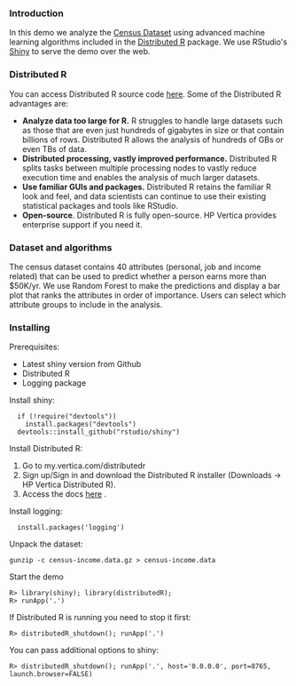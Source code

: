 ### Introduction
In this demo we analyze the  [Census Dataset](https://archive.ics.uci.edu/ml/datasets/Census+Income "Census dataset") using advanced machine learning algorithms included in the [Distributed R](https://github.com/vertica/DistributedR "Distributed R Github repo") package. We use RStudio's [Shiny](https://github.com/rstudio/shiny "Shiny Giithub repo") to serve the demo over the web.

<!---![](https://github.com/vertica/DistributedR-demos/census-shiny/blob/master/www/img/dr-shiny-demo.png)-->


### Distributed R
You can access Distributed R source code [here](https://github.com/vertica/DistributedR "Distributed R Github repo").
Some of the Distributed R advantages are:
+ **Analyze data too large for R.** R struggles to handle large datasets such as those that are even just hundreds of gigabytes in size or that contain billions of rows. Distributed R allows the analysis of hundreds of GBs or even TBs of data.
+ **Distributed processing, vastly improved performance.**
Distributed R splits tasks between multiple processing nodes to vastly reduce execution time and enables the analysis of much larger datasets.
+ **Use familiar GUIs and packages.** Distributed R retains the familiar R look and feel, and data scientists can continue to use their existing statistical packages and tools like RStudio.
+ **Open-source**. Distributed R is fully open-source. HP Vertica provides enterprise support if you need it.

### Dataset and algorithms
The census dataset contains 40 attributes (personal, job and income related) that can be used to predict whether a person earns more than $50K/yr. We use Random Forest to make the predictions and display a bar plot that ranks the attributes in order of importance. Users can select which attribute groups to include in the analysis.

### Installing

Prerequisites:
+ Latest shiny version from Github
+ Distributed R
+ Logging package

Install shiny:

      if (!require("devtools"))
        install.packages("devtools")
      devtools::install_github("rstudio/shiny")  


Install Distributed R:
1. Go to my.vertica.com/distributedr
2. Sign up/Sign in and download the Distributed R installer (Downloads -> HP Vertica Distributed R).
3. Access the docs [here](http://www.vertica.com/hp-vertica-documentation/hp-vertica-distributed-r-1-0-x-product-documentation/ "Distributed R docs") .

Install logging:

      install.packages('logging')

Unpack the dataset:

    gunzip -c census-income.data.gz > census-income.data

Start the demo

    R> library(shiny); library(distributedR);
    R> runApp('.')

If Distributed R is running you need to stop it first:

    R> distributedR_shutdown(); runApp('.')

You can pass additional options to shiny:

    R> distributedR_shutdown(); runApp('.', host='0.0.0.0', port=8765, launch.browser=FALSE)
